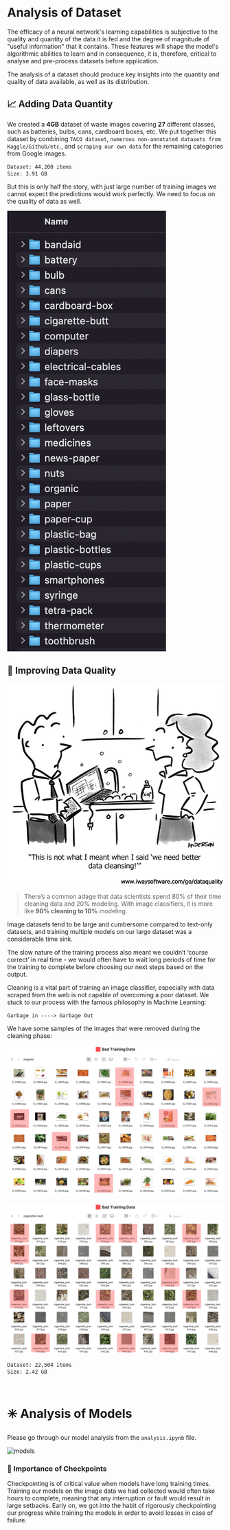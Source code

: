 
# Analysis of Dataset

The efficacy of a neural network's learning capabilities is subjective to the quality and quantity of the data it is fed and the degree of magnitude of "useful information" that it contains. These features will shape the model's algorithmic abilities to learn and in consequence, it is, therefore, critical to analyse and pre-process datasets before application. 

The analysis of a dataset should produce key insights into the quantity and quality of data available, as well as its distribution.


## 📈 Adding Data Quantity

We created a **4GB** dataset of waste images covering **27** different classes, such as batteries, bulbs, cans, cardboard boxes, etc. We put together this dataset by combining `TACO dataset`, `numerous non-annotated datasets from Kaggle/Github/etc`., and `scraping our own data` for the remaining categories from Google images.

``` 
Dataset: 44,200 items
Size: 3.91 GB
```

But this is only half the story, with just large number of training images we cannot expect the predictions would work perfectly. We need to focus on the quality of data as well.


![data classes](1.png)


## 🧹 Improving Data Quality

![data cleaning](2.png)

>   There’s a common adage that data scientists spend 80% of their time cleaning data and 20% modeling. With image classifiers, it is more like **90% cleaning to 10%** modeling. 

Image datasets tend to be large and cumbersome compared to text-only datasets, and training multiple models on our large dataset was a considerable time sink. 

The slow nature of the training process also meant we couldn’t ‘course correct’ in real time - we would often have to wait long periods of time for the training to complete before choosing our next steps based on the output.

Cleaning is a vital part of training an image classifier, especially with data scraped from the web is not capable of overcoming a poor dataset. We stuck to our process with the famous philosophy in Machine Learning:

```
Garbage in ----> Garbage Out
```

We have some samples of the images that were removed during the cleaning phase:

![data cleaning example](3.png)

![data cleaning example](4.png)


``` 
Dataset: 22,504 items
Size: 2.42 GB
```

<br>

# ✳️ Analysis of Models

Please go through our model analysis from the `analysis.ipynb` file.

![models](analysis.ipynb)


### 🏁 Importance of Checkpoints

Checkpointing is of critical value when models have long training times. Training our models on the image data we had collected would often take hours to complete, meaning that any interruption or fault would result in large setbacks. Early on, we got into the habit of rigorously checkpointing our progress while training the models in order to avoid losses in case of failure.
